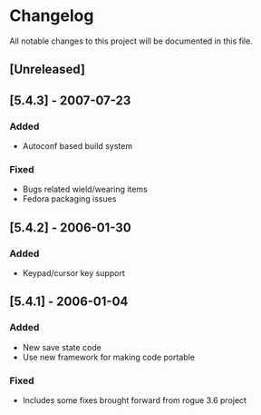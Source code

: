 # Changelog
All notable changes to this project will be documented in this file.

## [Unreleased]

## [5.4.3] - 2007-07-23
### Added
- Autoconf based build system

### Fixed
- Bugs related wield/wearing items
- Fedora packaging issues

## [5.4.2] - 2006-01-30
### Added
- Keypad/cursor key support

## [5.4.1] - 2006-01-04
### Added
- New save state code
- Use new framework for making code portable

### Fixed
- Includes some fixes brought forward from rogue 3.6 project

